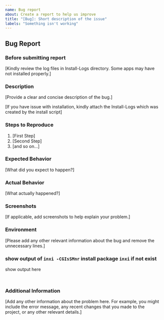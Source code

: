 ```yaml
---
name: Bug report
about: Create a report to help us improve
title: "[Bug]: Short description of the issue"
labels: "Something isn't working"
---
```


## Bug Report

### Before submitting report

[Kindly review the log files in Install-Logs directory. Some apps may have not installed properly.]

### Description

[Provide a clear and concise description of the bug.]

[If you have issue with installation, kindly attach the Install-Logs which was created by the install script]


### Steps to Reproduce

1. [First Step]
2. [Second Step]
3. [and so on...]

### Expected Behavior

[What did you expect to happen?]

### Actual Behavior

[What actually happened?]

### Screenshots

[If applicable, add screenshots to help explain your problem.]

### Environment

[Please add any other relevant information about the bug and remove the unnecessary lines.]

### show output of `inxi -CGIsSMnr` install package `inxi` if not exist
show output here
```


```

### Additional Information

[Add any other information about the problem here. For example, you might include the error message, any recent changes that you made to the project, or any other relevant details.]

